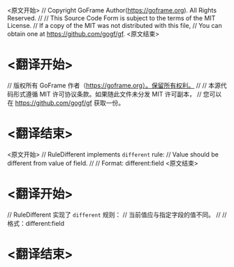 
<原文开始>
// Copyright GoFrame Author(https://goframe.org). All Rights Reserved.
//
// This Source Code Form is subject to the terms of the MIT License.
// If a copy of the MIT was not distributed with this file,
// You can obtain one at https://github.com/gogf/gf.
<原文结束>

# <翻译开始>
// 版权所有 GoFrame 作者（https://goframe.org）。保留所有权利。
//
// 本源代码形式遵循 MIT 许可协议条款。如果随此文件未分发 MIT 许可副本，
// 您可以在 https://github.com/gogf/gf 获取一份。
# <翻译结束>


<原文开始>
// RuleDifferent implements `different` rule:
// Value should be different from value of field.
//
// Format: different:field
<原文结束>

# <翻译开始>
// RuleDifferent 实现了 `different` 规则：
// 当前值应与指定字段的值不同。
//
// 格式：different:field
# <翻译结束>

